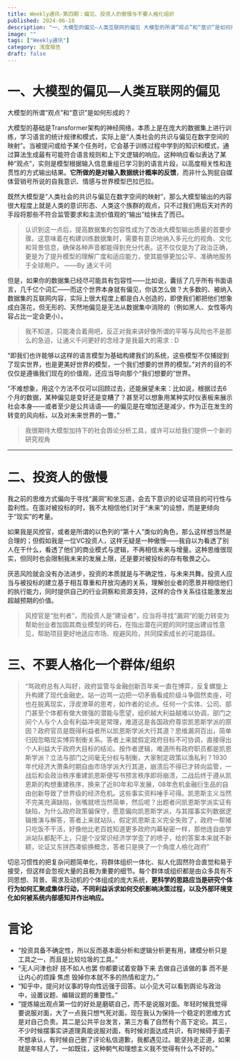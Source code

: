 ```yaml
---
title: Weekly通讯-第四期：偏见、投资人的傲慢与不要人格化组织
published: 2024-06-18
description: "一、大模型的偏见—人类互联网的偏见 大模型的所谓“观点”和“意识”是如何形成的？ 大模型的基础是Transformer架构的神经网络，本质上是在庞大的数据集上进行训练，学习语言的统计规律和模式，实际上是“人类社会的共识与偏见在数字空间的映射”。当被提问或给予某个任务时，它会基于训练过程中学到的知识和"
image: ""
tags: ["Weekly通讯"]
category: 浅度报告
draft: false
---
```


# 一、大模型的偏见—人类互联网的偏见

大模型的所谓“观点”和“意识”是如何形成的？

大模型的基础是Transformer架构的神经网络，本质上是在庞大的数据集上进行训练，学习语言的统计规律和模式，实际上是“人类社会的共识与偏见在数字空间的映射”。当被提问或给予某个任务时，它会基于训练过程中学到的知识和模式，通过算法生成最有可能符合语言规则和上下文逻辑的响应。这种响应看似表达了某种“观点”，实则是模型根据输入信息重组已学习到的语言片段，以高度相关性和连贯性的方式输出结果。**它所做的是对输入数据统计概率的反馈**，而非什么狗屁自媒体营销号所说的自我意识、情感与世界模型巴拉巴拉。

既然大模型是“人类社会的共识与偏见在数字空间的映射”，那么大模型输出的内容很大程度上就是人类的意识形态、人类这个族群的观点，只不过我们用后天对齐的手段将那些不符合监管要求和主流价值观的“输出”给抹去了而已。

> 认识到这一点后，提高数据集的包容性成为了改进大模型输出质量的首要步骤。这意味着在构建训练数据集时，需要有意识地纳入多元化的视角、文化和背景信息，确保各种声音都能得到充分代表。这不仅仅是为了政治正确，更是为了提升模型的理解广度和适应能力，使其能够更加公平、准确地服务于全球用户。 ——By 通义千问

但是，如果你的数据集已经尽可能具有包容性——比如说，囊括了几乎所有书面语言，几千亿个词汇——而这个世界本身就有偏见，你该怎么做？大多数的、被纳入数据集的互联网内容，实际上很大程度上都是白人创造的，即使我们都把他们想象成白莲花，但无形的、天然地偏见是无法从数据集中消除的（例如黑人、女性等内容占比一定会更小）。

> 我不知道，只能凑合着用吧，反正对我来讲好像所谓的平等与风险也不是那么的急迫，让通义千问更好的念经才是我最大的需求 : D

“即我们也许能够以这样的语言模型为基础构建我们的系统，这些模型不仅捕捉到了现实世界，也是更美好世界的模型，一个我们想要的世界的模型。”对齐的目的不仅仅是遵循我们现在的价值观，还应当导向那个“我们想要的”世界。

“不难想象，用这个方法不仅可以回顾过去，还能展望未来：比如说，根据过去6个月的数据，某种偏见是变好还是变糟了？甚至可以想象用某种实时仪表板来展示社会本身——或者至少是公共话语——的偏见是在增加还是减少，作为正在发生的转变的风向标，以及对未来世界的一瞥。”

> 我很期待大模型加持下的社会舆论分析工具，或许可以给我们提供一个新的研究视角

---

# 二、投资人的傲慢

我之前的思维方式偏向于寻找“漏洞”和坐忘道，会去下意识的论证项目的可行性与盈利性。在面对被投标的时，我不太相信他们对于“未来”的设想，而是更倾向于“现实”的考量。

如果我是风控官，或者是所谓的以色列的“第十人”类似的角色，那么这样想当然是合理的；但假如我是一位VC投资人，这样无疑是一种傲慢——我自以为看透了别人在干什么，看透了他们的商业模式与逻辑，不再相信未来与增量。这种思维很现实，但同时也会限制我未来的发展上限，还是要对被投标的存有敬畏之心。

厌恶风险就会没有办法进步，投资的本质就是与不确定性，与未来共舞。投资人应当与被投标的建立基于相互尊重和开放沟通的关系，理解创业者的愿景并相信他们的执行能力，同时提供自己的行业洞察和资源支持，这样的合作关系往往能激发出超越预期的价值。

> 风控官是“批判者”，而投资人是“建设者”，应当将寻找“漏洞”的能力转变为帮助创业者加固其商业模型的砖石，在指出潜在问题的同时提出建设性意见，帮助项目更好地适应市场、规避风险，共同探索成长的可能路径。

# 三、不要人格化一个群体/组织

> “骂政府总有人叫好，政府监管与金融创新百年来一直在博弈，反复螺旋上升构建了现代金融史。站一边骂一边把一切矛盾看成阶级斗争固然卖座，可也在脱离现实，浮皮潦草的思考，如作者的论点。任何一个实体、公司、部门甚至个体都有做大做强的潜能与愿望，组织越大利益越难以协调，部门之间个人与个人会有利益冲突是常理，难道这是各国政府尊崇凯恩斯学派的原因？政府官员是既得利益者所以凯恩斯学派大行其道？思维漏洞百出，简单归因忽略现实博弈制衡关系。答者上来就假定政府目标不可协调，直接得出个人利益大于政府大目标的结论。按作者逻辑，难道所有政府职员都是凯恩斯学派？立法与部门之间毫无分权与制衡，大家制定政策以渔私利？1930年代经济大萧条时期自由市场学派大行其道，崩溃后不得已才转向监管，一战后和会政治秩序重建凯恩斯便写书预言秩序即将崩溃，二战后终于遵从凯恩斯的构想重建秩序，换来了近80年和平发展，08年危机金融衍生品的自由创新导致了世界级的经济危机。这些事实资料唾手可得。凯恩斯主义当然不完美充满缺陷，张嘴就喷当然简单，然后呢？出题者问凯恩斯学派实证有缺陷，为什么政府政策偏保守，愿意偏向凯恩斯学派，与其摆事实列数据逻辑推演与解答，答者上来就站队，假定凯恩斯主义完全失败了，政府一帮猪只吃饭不干活，好像他比老百姓知道更多政府内幕秘密一样，那他连自由学派站队都配不上，只是个没常识经济学学歪了的喷子，给的答案本来就不新颖，论证又东拼西凑偷换概念，答者只是换了一个角度人格化政府”

切忌习惯性的把复杂问题简单化，将群体组织一体化、拟人化固然符合直觉和易于接受，但这样会忽视大量的且极为重要的细节。每个群体或组织都是由众多具有不同思想、背景、需求及动机的个体组成的庞大系统，**更科学的思路应当是研究个体行为如何汇聚成集体行动，不同利益诉求如何交织影响决策过程，以及外部环境变化如何被系统内部感知并作出响应。**

# 言论

* “投资具备不确定性，所以反而基本面分析和逻辑分析更有用，建模分析只是工具之一，而且是比较垃圾的工具。”
* “无人问津也好 技不如人也罢 你都要试着安静下来 去做自己该做的事 而不是让内心的烦躁 焦虑 毁掉你本就不多的热情和定力。”
* “知乎中，提问对议事的导向性远强于回答。以小见大可以看到舆论与政治中，设置议题、编辑议题的重要性。”
* “提炼输出观点第一位的好处是磨砺自己，而不是说服对面。年轻时候我觉得要说服对面，大了一点我只想气死对面，现在我认为保持一个稳定的思维方式是对自己负责。其二是公共平台发言，第三方看了自然有个高下定论。其三，不少时候摆事实讲道理真能说服对面，有时候对面达成共识，有时候碍于面子不想承认，有时候自己删了评论私信道歉，我都遇见过。能坚持走正道，如果就是年轻人了，一如既往，这种朝气和理想主义我不觉得有什么不好的。”
